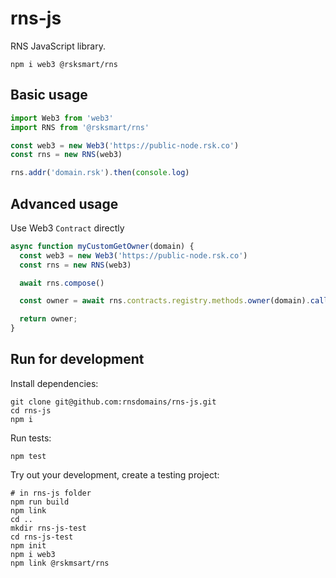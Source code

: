 # rns-js
RNS JavaScript library.

```
npm i web3 @rsksmart/rns
```

## Basic usage

```javascript
import Web3 from 'web3'
import RNS from '@rsksmart/rns'

const web3 = new Web3('https://public-node.rsk.co')
const rns = new RNS(web3)

rns.addr('domain.rsk').then(console.log)
```

## Advanced usage

Use Web3 `Contract` directly

```javascript
async function myCustomGetOwner(domain) {
  const web3 = new Web3('https://public-node.rsk.co')
  const rns = new RNS(web3)

  await rns.compose()

  const owner = await rns.contracts.registry.methods.owner(domain).call()

  return owner;
}
```

## Run for development

Install dependencies:

```
git clone git@github.com:rnsdomains/rns-js.git
cd rns-js
npm i
```

Run tests:

```
npm test
```

Try out your development, create a testing project:

```
# in rns-js folder
npm run build
npm link
cd ..
mkdir rns-js-test
cd rns-js-test
npm init
npm i web3
npm link @rskmsart/rns
```

